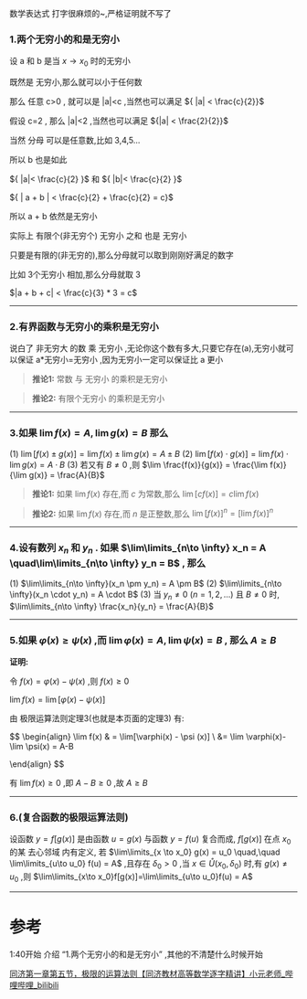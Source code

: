 

数学表达式 打字很麻烦的~,严格证明就不写了

### 1.两个无穷小的和是无穷小

设 a 和 b 是当 ${x→x_0}$ 时的无穷小

既然是 无穷小,那么就可以小于任何数

那么 任意 c>0 , 就可以是 |a|<c ,当然也可以满足 ${ |a| < \frac{c}{2}}$

假设 c=2 , 那么 |a|<2 ,当然也可以满足 ${|a| < \frac{2}{2}}$

当然 分母 可以是任意数,比如 3,4,5…

所以 b 也是如此

${ |a|< \frac{c}{2} }$ 和 ${ |b|< \frac{c}{2} }$

${ | a + b | < \frac{c}{2} + \frac{c}{2} = c}$

所以 a + b 依然是无穷小

实际上 有限个(非无穷个) 无穷小 之和 也是 无穷小

只要是有限的(非无穷的),那么分母就可以取到刚刚好满足的数字

比如 3个无穷小 相加,那么分母就取 3

$|a + b + c| < \frac{c}{3} * 3 = c$

---

### 2.有界函数与无穷小的乘积是无穷小

说白了 非无穷大 的数 乘 无穷小 ,无论你这个数有多大,只要它存在(a),无穷小就可以保证 a*无穷小=无穷小 ,因为无穷小一定可以保证比 a 更小

> **推论1:** 常数 与 无穷小 的乘积是无穷小

> **推论2:** 有限个无穷小 的乘积是无穷小

---

### 3.如果 $\lim f(x)=A , \lim g(x)=B$ 那么

(1) $\lim[f(x) \pm g(x)] = \lim f(x) \pm \lim g(x) = A\pm B$ 
(2) $\lim[f(x) \cdot g(x)] = \lim f(x) \cdot \lim g(x) = A\cdot B$ 
(3) 若又有 $B \not = 0$ ,则 $\lim \frac{f(x)}{g(x)} = \frac{\lim f(x)}{\lim g(x)} = \frac{A}{B}$

> **推论1:** 如果 $\lim f(x)$ 存在,而 $c$ 为常数,那么 $\lim[c f(x)] = c \lim f(x)$

> **推论2:** 如果 $\lim f(x)$ 存在,而 $n$ 是正整数,那么 $\lim[f(x)]^n = [\lim f(x)]^n$

---

### 4.设有数列 ${x_n}$ 和 ${y_n}$ . 如果 $\lim\limits_{n\to \infty} x_n = A \quad\lim\limits_{n\to \infty} y_n = B$ , 那么 
(1) $\lim\limits_{n\to \infty}(x_n \pm y_n) = A \pm B$ 
(2) $\lim\limits_{n\to \infty}(x_n \cdot y_n) = A \cdot B$ 
(3) 当 $y_n \not = 0$ $(n=1,2,...)$ 且 $B\not = 0$ 时, $\lim\limits_{n\to \infty} \frac{x_n}{y_n} = \frac{A}{B}$

---

### 5.如果 $\varphi (x) \ge \psi (x)$ ,而 $\lim \varphi (x)=A , \lim \psi(x)=B$ , 那么 $A \ge B$

**证明:**

令 $f(x) = \varphi(x) - \psi (x)$ ,则 $f(x) \ge 0$

$\lim f(x) = \lim[\varphi(x) - \psi (x)]$

由 极限运算法则定理3(也就是本页面的定理3) 有:

$$ \begin{align} \lim f(x) & = \lim[\varphi(x) - \psi (x)] \\ &= \lim \varphi(x)- \lim \psi(x) = A-B

\end{align} $$

有 $\lim f(x) \ge 0$ ,即 $A - B \ge 0$ ,故 $A \ge B$

---

### 6.(复合函数的极限运算法则)

设函数 $y=f[g(x)]$ 是由函数 $u=g(x)$ 与函数 $y=f(u)$ 复合而成, $f[g(x)]$ 在点 $x_0$ 的某 去心邻域 内有定义, 
若 $\lim\limits_{x \to x_0} g(x) = u_0 \quad,\quad \lim\limits_{u\to u_0} f(u) = A$ ,且存在 $\delta_0 > 0$ ,当 $x \in \mathring{U}(x_0,\delta_0)$ 时,有 $g(x) \not = u_0$ ,则 $\lim\limits_{x\to x_0}f[g(x)]=\lim\limits_{u\to u_0}f(u) = A$

---

# 参考

1:40开始 介绍 “1.两个无穷小的和是无穷小” ,其他的不清楚什么时候开始

[同济第一章第五节，极限的运算法则【同济教材高等数学逐字精讲】小元老师_哔哩哔哩_bilibili](https://www.bilibili.com/video/BV1fv4y1D7SE/?vd_source=495dcbac187477e6b86d1fab4d4762a7)

